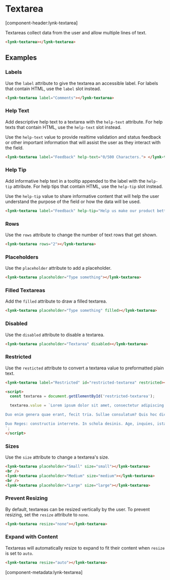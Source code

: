 # Textarea

[component-header:lynk-textarea]

Textareas collect data from the user and allow multiple lines of text.

```html preview
<lynk-textarea></lynk-textarea>
```

## Examples

### Labels

Use the `label` attribute to give the textarea an accessible label. For labels that contain HTML, use the `label` slot instead.

```html preview
<lynk-textarea label="Comments"></lynk-textarea>
```

### Help Text

Add descriptive help text to a textarea with the `help-text` attribute. For help texts that contain HTML, use the `help-text` slot instead.

Use the `help-text` value to provide realtime validation and status feedback or other important information that will assist the user as they interact with the field.

```html preview
<lynk-textarea label="Feedback" help-text="0/500 Characters."> </lynk-textarea>
```

### Help Tip

Add informative help text in a tooltip appended to the label with the `help-tip` attribute. For help tips that contain HTML, use the `help-tip` slot instead.

Use the `help-tip` value to share informative content that will help the user understand the purpose of the field or how the data will be used.

```html preview
<lynk-textarea label="Feedback" help-tip="Help us make our product better! Please don't include any personally identifiable information."></lynk-textarea>
```

### Rows

Use the `rows` attribute to change the number of text rows that get shown.

```html preview
<lynk-textarea rows="2"></lynk-textarea>
```

### Placeholders

Use the `placeholder` attribute to add a placeholder.

```html preview
<lynk-textarea placeholder="Type something"></lynk-textarea>
```

### Filled Textareas

Add the `filled` attribute to draw a filled textarea.

```html preview
<lynk-textarea placeholder="Type something" filled></lynk-textarea>
```

### Disabled

Use the `disabled` attribute to disable a textarea.

```html preview
<lynk-textarea placeholder="Textarea" disabled></lynk-textarea>
```

### Restricted

Use the `resticted` attribute to convert a textarea value to preformatted plain text.

```html preview
<lynk-textarea label="Restricted" id="restricted-textarea" restricted></lynk-textarea>

<script>
  const textarea = document.getElementById('restricted-textarea');

  textarea.value = `Lorem ipsum dolor sit amet, consectetur adipiscing elit. Negat esse eam, inquit, propter se expetendam. An hoc usque quaque, aliter in vita? Pauca mutat vel plura sane; Sit enim idem caecus, debilis.

Duo enim genera quae erant, fecit tria. Sullae consulatum? Quis hoc dicit?

Duo Reges: constructio interrete. In schola desinis. Age, inquies, ista parva sunt.
`;
</script>
```

### Sizes

Use the `size` attribute to change a textarea's size.

```html preview
<lynk-textarea placeholder="Small" size="small"></lynk-textarea>
<br />
<lynk-textarea placeholder="Medium" size="medium"></lynk-textarea>
<br />
<lynk-textarea placeholder="Large" size="large"></lynk-textarea>
```

### Prevent Resizing

By default, textareas can be resized vertically by the user. To prevent resizing, set the `resize` attribute to `none`.

```html preview
<lynk-textarea resize="none"></lynk-textarea>
```

### Expand with Content

Textareas will automatically resize to expand to fit their content when `resize` is set to `auto`.

```html preview
<lynk-textarea resize="auto"></lynk-textarea>
```

[component-metadata:lynk-textarea]
